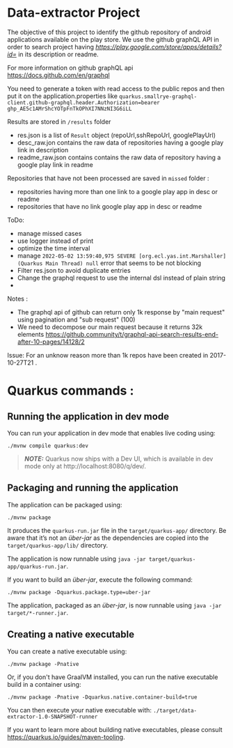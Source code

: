 Data-extractor Project
==
The objective of this project to identify the github repository of android applications available on the play store.
We use the github graphQL API in order to search project having _https://play.google.com/store/apps/details?id=_ in its
description or readme.

For more information on github graphQL api 
https://docs.github.com/en/graphql

You need to generate a token with read access to the public repos and then put it on the application.properties like
`quarkus.smallrye-graphql-client.github-graphql.header.Authorization=bearer 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`

Results are stored in `/results` folder
* res.json is a list of `Result` object (repoUrl,sshRepoUrl, googlePlayUrl)
* desc_raw.jon contains the raw data of repositories having a google play link in description
* readme_raw.json contains contains the raw data of repository having a google play link in readme

Repositories that have not been processed are saved in `missed` folder :
* repositories having more than one link to a google play app in desc or readme 
* repositories that have no link google play app in desc or readme

ToDo:
* manage missed cases
* use logger instead of print
* optimize the time interval 
* manage `2022-05-02 13:59:40,975 SEVERE [org.ecl.yas.int.Marshaller] (Quarkus Main Thread) null` 
error that seems to be not blocking
* Filter res.json to avoid duplicate entries
* Change the graphql request to use the internal dsl instead of plain string
*
Notes :
* The graphql api of github can return only 1k response by "main request" using pagination and "sub request" (100)
* We need to decompose our main request because it returns 32k elements 
https://github.community/t/graphql-api-search-results-end-after-10-pages/14128/2

Issue:
For an unknow reason more than 1k repos have been created in 2017-10-27T21 .
# Quarkus commands : 
## Running the application in dev mode

You can run your application in dev mode that enables live coding using:

```shell script
./mvnw compile quarkus:dev
```

> **_NOTE:_**  Quarkus now ships with a Dev UI, which is available in dev mode only at http://localhost:8080/q/dev/.

## Packaging and running the application

The application can be packaged using:

```shell script
./mvnw package
```

It produces the `quarkus-run.jar` file in the `target/quarkus-app/` directory. Be aware that it’s not an _über-jar_ as
the dependencies are copied into the `target/quarkus-app/lib/` directory.

The application is now runnable using `java -jar target/quarkus-app/quarkus-run.jar`.

If you want to build an _über-jar_, execute the following command:

```shell script
./mvnw package -Dquarkus.package.type=uber-jar
```

The application, packaged as an _über-jar_, is now runnable using `java -jar target/*-runner.jar`.

## Creating a native executable

You can create a native executable using:

```shell script
./mvnw package -Pnative
```

Or, if you don't have GraalVM installed, you can run the native executable build in a container using:

```shell script
./mvnw package -Pnative -Dquarkus.native.container-build=true
```

You can then execute your native executable with: `./target/data-extractor-1.0-SNAPSHOT-runner`

If you want to learn more about building native executables, please consult https://quarkus.io/guides/maven-tooling.


